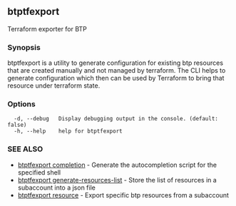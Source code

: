 ## btptfexport

Terraform exporter for BTP

### Synopsis

btptfexport is a utility to generate configuration for existing btp resources that are created manually and not managed by terraform. The CLI helps to generate configuration which then can be used by Terraform to bring that resource under terraform state.
	

### Options

```
  -d, --debug   Display debugging output in the console. (default: false)
  -h, --help    help for btptfexport
```

### SEE ALSO

* [btptfexport completion](btptfexport_completion.md)	 - Generate the autocompletion script for the specified shell
* [btptfexport generate-resources-list](btptfexport_generate-resources-list.md)	 - Store the list of resources in a subaccount into a json file
* [btptfexport resource](btptfexport_resource.md)	 - Export specific btp resources from a subaccount

